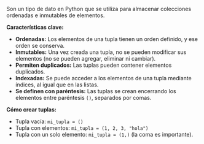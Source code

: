 Son un tipo de dato en Python que se utiliza para almacenar colecciones ordenadas e inmutables de elementos.

**Características clave:**

- **Ordenadas:** Los elementos de una tupla tienen un orden definido, y ese orden se conserva.
- **Inmutables:** Una vez creada una tupla, no se pueden modificar sus elementos (no se pueden agregar, eliminar ni cambiar).
- **Permiten duplicados:** Las tuplas pueden contener elementos duplicados.
- **Indexadas:** Se puede acceder a los elementos de una tupla mediante índices, al igual que en las listas.
- **Se definen con paréntesis:** Las tuplas se crean encerrando los elementos entre paréntesis `()`, separados por comas.

**Cómo crear tuplas:**

- Tupla vacía: `mi_tupla = ()`
- Tupla con elementos: `mi_tupla = (1, 2, 3, "hola")`
- Tupla con un solo elemento: `mi_tupla = (1,)` (la coma es importante).